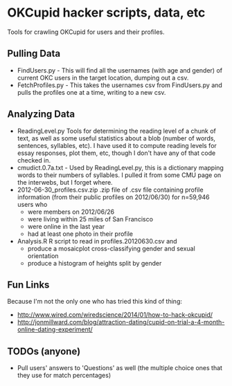 OKCupid hacker scripts, data, etc
===

Tools for crawling OKCupid for users and their profiles.

Pulling Data
---
* FindUsers.py - This will find all the usernames (with age and gender) of current OKC users in the target location, dumping out a csv.
* FetchProfiles.py - This takes the usernames csv from FindUsers.py and pulls the profiles one at a time, writing to a new csv.

Analyzing Data
---
* ReadingLevel.py
Tools for determining the reading level of a chunk of text, as well as some useful statistics about a blob (number of words, sentences, syllables, etc). I have used it to compute reading levels for essay responses, plot them, etc, though I don't have any of that code checked in.
* cmudict.0.7a.txt - Used by ReadingLevel.py, this is a dictionary mapping words to their numbers of syllables. I pulled it from some CMU page on the interwebs, but I forget where.
* 2012-06-30_profiles.csv.zip
.zip file of .csv file containing profile information (from their public profiles on 2012/06/30) for n=59,946 users who 
	* were members on 2012/06/26
	* were living within 25 miles of San Francisco
	* were online in the last year
	* had at least one photo in their profile
* Analysis.R
R script to read in profiles.20120630.csv and 
	* produce a mosaicplot cross-classifying gender and sexual orientation
	* produce a histogram of heights split by gender

Fun Links
---
Because I'm not the only one who has tried this kind of thing:
* http://www.wired.com/wiredscience/2014/01/how-to-hack-okcupid/
* http://jonmillward.com/blog/attraction-dating/cupid-on-trial-a-4-month-online-dating-experiment/

TODOs (anyone)
---
* Pull users' answers to 'Questions' as well (the multiple choice ones that they use for match percentages)
